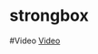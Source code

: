 # strongbox
#Video
[Video](https://mailita-my.sharepoint.com/:v:/g/personal/hmacias_aguascalientes_tecnm_mx/EcmmSSkTYaZKmq_7HMSLydUB61VX8w4MtlS3t-9n0FA1aQ?e=Uv0oy6)
